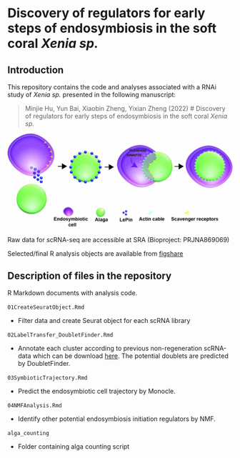 # Discovery of regulators for early steps of endosymbiosis in the soft coral *Xenia sp.*

## Introduction

This repository contains the code and analyses associated with a RNAi study of *Xenia sp.* presented in the following manuscript:

> Minjie Hu, Yun Bai, Xiaobin Zheng, Yixian Zheng (2022) # Discovery of regulators for early steps of endosymbiosis in the soft coral *Xenia sp.*


![Figure 1](figures/banner.jpg)


Raw data for scRNA-seq are accessible at SRA (Bioproject: PRJNA869069)

Selected/final R analysis objects are available from [figshare](https://figshare.com/articles/dataset/Processed_R_objects_for_LePin_RNAi_/20481900)

## Description of files in the repository

R Markdown documents with analysis code.

`01CreateSeuratObject.Rmd` 
- Filter data and create Seurat object for each scRNA library

`02LabelTransfer_DoubletFinder.Rmd` 
- Annotate each cluster according to previous non-regeneration scRNA-data which can be download [here](https://cmo.carnegiescience.edu/endosymbiosis/data/non_regeneration_integrated.RDS). The potential doublets are predicted by DoubletFinder.

`03SymbioticTrajectory.Rmd` 
- Predict the endosymbiotic cell trajectory by Monocle. 

`04NMFAnalysis.Rmd` 
- Identify other potential endosymbiosis initiation regulators by NMF.

`alga_counting` 
- Folder containing alga counting script
